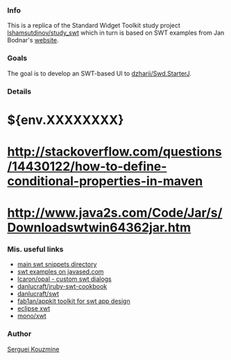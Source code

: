 ### Info
This is a replica of the Standard Widget Toolkit study project [lshamsutdinov/study_swt](https://github.com/lshamsutdinov/study_swt)
which in turn is based on SWT examples from Jan Bodnar's [website](zetcode.com).

### Goals
The goal is to develop an SWT-based UI to [dzharii/Swd.StarterJ](https://github.com/dzharii/Swd.StarterJ).


### Details

# ${env.XXXXXXXX}
# http://stackoverflow.com/questions/14430122/how-to-define-conditional-properties-in-maven
# http://www.java2s.com/Code/Jar/s/Downloadswtwin64362jar.htm

### Mis. useful links
  * [main swt snippets directory](https://www.eclipse.org/swt/snippets/)
  * [swt examples on javased.com](http://www.javased.com/?api=org.eclipse.swt.widgets.FileDialog)
  * [lcaron/opal - custom swt dialogs ](https://github.com/lcaron/opal)
  * [danlucraft/jruby-swt-cookbook](https://github.com/danlucraft/jruby-swt-cookbook)
  * [danlucraft/swt](https://github.com/danlucraft/swt)
  * [fab1an/appkit toolkit for swt app design](https://github.com/fab1an/appkit)
  * [eclipse xwt](https://wiki.eclipse.org/XWT_Documentation)
  * [mono/xwt](https://github.com/mono/xwt)

  
  
### Author
[Serguei Kouzmine](kouzmine_serguei@yahoo.com)
